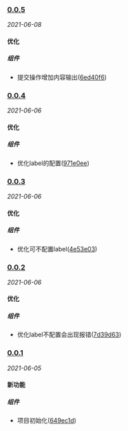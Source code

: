 ### [0.0.5](https://github.com/WenHaoHuang/form/compare/v0.0.4...v0.0.5)

_2021-06-08_

#### 优化

##### 组件
- 提交操作增加内容输出([6ed40f6](https://github.com/WenHaoHuang/form/commit/6ed40f6))



### [0.0.4](https://github.com/WenHaoHuang/form/compare/v0.0.3...v0.0.4)

_2021-06-06_

#### 优化

##### 组件
- 优化label的配置([971e0ee](https://github.com/WenHaoHuang/form/commit/971e0ee))



### [0.0.3](https://github.com/WenHaoHuang/form/compare/v0.0.2...v0.0.3)

_2021-06-06_

#### 优化

##### 组件
- 优化可不配置label([4e53e03](https://github.com/WenHaoHuang/form/commit/4e53e03))



### [0.0.2](https://github.com/WenHaoHuang/form/compare/v0.0.1...v0.0.2)

_2021-06-06_

#### 优化

##### 组件
- 优化label不配置会出现报错([7d39d63](https://github.com/WenHaoHuang/form/commit/7d39d63))



### [0.0.1](https://github.com/WenHaoHuang/form/compare/649ec1d...v0.0.1)

_2021-06-05_

#### 新功能

##### 组件
- 项目初始化([649ec1d](https://github.com/WenHaoHuang/form/commit/649ec1d))




